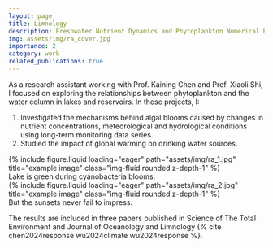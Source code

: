 ```yaml
---
layout: page
title: Limnology
description: Freshwater Nutrient Dynamics and Phytoplankton Numerical Ecology
img: assets/img/ra_cover.jpg
importance: 2
category: work
related_publications: true
---
```

As a research assistant working with Prof. Kaining Chen and Prof. Xiaoli Shi, I focused on exploring the relationships between phytoplankton and the water column in lakes and reservoirs. In these projects, I:
1. Investigated the mechanisms behind algal blooms caused by changes in nutrient concentrations, meteorological and hydrological conditions using long-term monitoring data series.
2. Studied the impact of global warming on drinking water sources.

<div class="row">
    <div class="col-sm mt-3 mt-md-0">
        {% include figure.liquid loading="eager" path="assets/img/ra_1.jpg" title="example image" class="img-fluid rounded z-depth-1" %}
    </div>
</div>
<div class="caption">
    Lake is green during cyanobacteria blooms.
</div>

<div class="row">
    <div class="col-sm mt-3 mt-md-0">
        {% include figure.liquid loading="eager" path="assets/img/ra_2.jpg" title="example image" class="img-fluid rounded z-depth-1" %}
    </div>
</div>
<div class="caption">
    But the sunsets never fail to impress.
</div>

The results are included in three papers published in Science of The Total Environment and Journal of Oceanology and Limnology {% cite chen2024response wu2024climate wu2024response %}.
<br><br>
<br><br>
